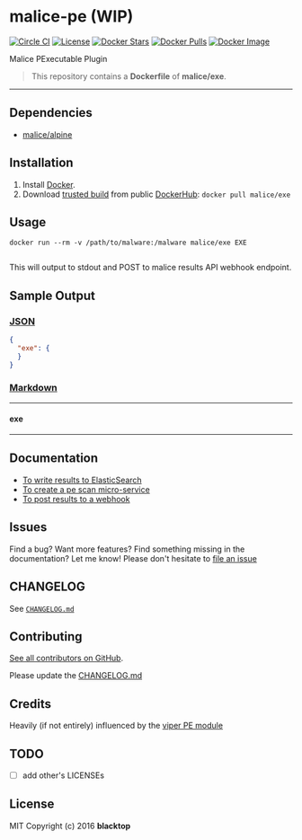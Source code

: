 malice-pe (WIP)
===============

[![Circle CI](https://circleci.com/gh/malice-plugins/exe.png?style=shield)](https://circleci.com/gh/malice-plugins/exe) [![License](http://img.shields.io/:license-mit-blue.svg)](http://doge.mit-license.org) [![Docker Stars](https://img.shields.io/docker/stars/malice/exe.svg)](https://hub.docker.com/r/malice/exe/) [![Docker Pulls](https://img.shields.io/docker/pulls/malice/exe.svg)](https://hub.docker.com/r/malice/exe/) [![Docker Image](https://img.shields.io/badge/docker%20image-60.7%20MB-blue.svg)](https://hub.docker.com/r/malice/exe/)

Malice PExecutable Plugin

> This repository contains a **Dockerfile** of **malice/exe**.

---

Dependencies
------------

-	[malice/alpine](https://hub.docker.com/r/malice/alpine/)

Installation
------------

1.	Install [Docker](https://www.docker.io/).
2.	Download [trusted build](https://hub.docker.com/r/malice/exe/) from public [DockerHub](https://hub.docker.com): `docker pull malice/exe`

Usage
-----

```
docker run --rm -v /path/to/malware:/malware malice/exe EXE
```

```bash

```

This will output to stdout and POST to malice results API webhook endpoint.

Sample Output
-------------

### [JSON](https://github.com/malice-plugins/exe/blob/master/docs/results.json)

```json
{
  "exe": {
  }
}
```

### [Markdown](https://github.com/malice-plugins/exe/blob/master/docs/SAMPLE.md)

---

#### exe

---

Documentation
-------------

-	[To write results to ElasticSearch](https://github.com/malice-plugins/exe/blob/master/docs/elasticsearch.md)
-	[To create a pe scan micro-service](https://github.com/malice-plugins/exe/blob/master/docs/web.md)
-	[To post results to a webhook](https://github.com/malice-plugins/exe/blob/master/docs/callback.md)

Issues
------

Find a bug? Want more features? Find something missing in the documentation? Let me know! Please don't hesitate to [file an issue](https://github.com/malice-plugins/exe/issues/new)

CHANGELOG
---------

See [`CHANGELOG.md`](https://github.com/malice-plugins/exe/blob/master/CHANGELOG.md)

Contributing
------------

[See all contributors on GitHub](https://github.com/malice-plugins/exe/graphs/contributors).

Please update the [CHANGELOG.md](https://github.com/malice-plugins/exe/blob/master/CHANGELOG)

Credits
-------

Heavily (if not entirely) influenced by the [viper PE module](https://github.com/viper-framework/viper/blob/master/viper/modules/pe.py)

TODO
----

-	[ ] add other's LICENSEs

License
-------

MIT Copyright (c) 2016 **blacktop**
